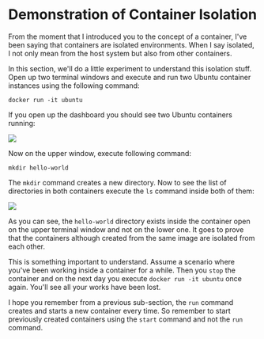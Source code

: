 # Demonstration of Container Isolation

From the moment that I introduced you to the concept of a container, I've been saying that containers are isolated environments. When I say isolated, I not only mean from the host system but also from other containers.

In this section, we'll do a little experiment to understand this isolation stuff. Open up two terminal windows and execute and run two Ubuntu container instances using the following command:

```text
docker run -it ubuntu
```

If you open up the dashboard you should see two Ubuntu containers running:

![](https://www.freecodecamp.org/news/content/images/2020/07/Screenshot-2020-07-05-at-4.13.30-PM.png)

Now on the upper window, execute following command:

```text
mkdir hello-world
```

The `mkdir` command creates a new directory. Now to see the list of directories in both containers execute the `ls` command inside both of them:

![](https://www.freecodecamp.org/news/content/images/2020/07/Screenshot-2020-07-05-at-4.19.36-PM.png)

As you can see, the `hello-world` directory exists inside the container open on the upper terminal window and not on the lower one. It goes to prove that the containers although created from the same image are isolated from each other.

This is something important to understand. Assume a scenario where you've been working inside a container for a while. Then you `stop` the container and on the next day you execute `docker run -it ubuntu` once again. You'll see all your works have been lost.

I hope you remember from a previous sub-section, the `run` command creates and starts a new container every time. So remember to start previously created containers using the `start` command and not the `run` command.

